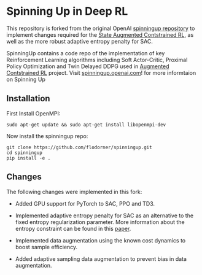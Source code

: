Spinning Up in Deep RL 
==================================

This repository is forked from the original OpenAI [spinningup repository](https://github.com/openai/spinningup) to implement changes required for the [State Augmented Contstrained RL](https://github.com/flodorner/Augmented_Constrained_RL), as well as the more robust adaptive entropy penalty for SAC.

SpinningUp contains a code repo of the implementation of key Reinforcement Learning algorithms including Soft Actor-Critic, Proximal Policy Optimization and Twin Delayed DDPG used in [Augmented Contstrained RL](https://github.com/flodorner/Augmented_Constrained_RL) project. Visit [spinningup.openai.com](https://spinningup.openai.com)! for more informtaion on Spinning Up

## Installation

First Install OpenMPI:
```
sudo apt-get update && sudo apt-get install libopenmpi-dev
```
Now install the spinningup repo:
```
git clone https://github.com/flodorner/spinningup.git
cd spinningup
pip install -e .
```

## Changes

The following changes were implemented in this fork:

- Added GPU support for PyTorch to SAC, PPO and TD3.

- Implemented adaptive entropy penalty for SAC as an alternative to the fixed entropy regularization parameter. More information about the entropy constraint can be found in this [paper](https://arxiv.org/abs/1812.05905).

- Implemented data augmentation using the known cost dynamics to boost sample efficiency.

- Added adaptive sampling data augmentation to prevent bias in data augmentation.




